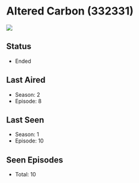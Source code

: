 # Altered Carbon (332331)

<img src="https://dg31sz3gwrwan.cloudfront.net/poster/332331/1274419-0-optimized.jpg" />

## Status
* Ended
## Last Aired
* Season: 2
* Episode: 8
## Last Seen
* Season: 1
* Episode: 10
## Seen Episodes
* Total: 10
